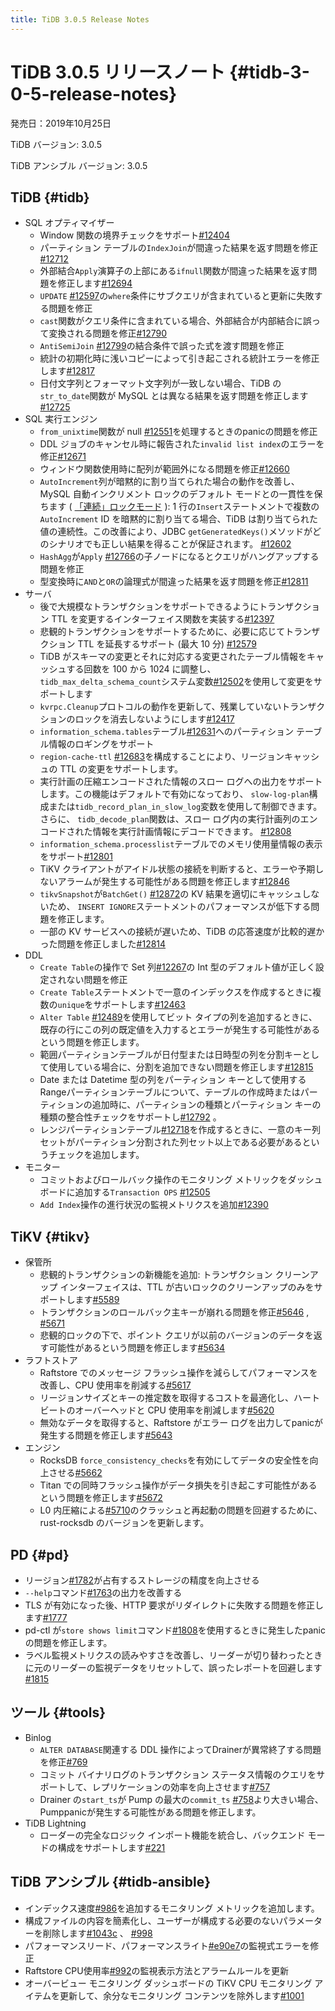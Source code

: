 ```yaml
---
title: TiDB 3.0.5 Release Notes
---
```


# TiDB 3.0.5 リリースノート {#tidb-3-0-5-release-notes}

発売日：2019年10月25日

TiDB バージョン: 3.0.5

TiDB アンシブル バージョン: 3.0.5

## TiDB {#tidb}

-   SQL オプティマイザー
    -   Window 関数の境界チェックをサポート[#12404](https://github.com/pingcap/tidb/pull/12404)
    -   パーティション テーブルの`IndexJoin`が間違った結果を返す問題を修正[#12712](https://github.com/pingcap/tidb/pull/12712)
    -   外部結合`Apply`演算子の上部にある`ifnull`関数が間違った結果を返す問題を修正します[#12694](https://github.com/pingcap/tidb/pull/12694)
    -   `UPDATE` [#12597](https://github.com/pingcap/tidb/pull/12597)の`where`条件にサブクエリが含まれていると更新に失敗する問題を修正
    -   `cast`関数がクエリ条件に含まれている場合、外部結合が内部結合に誤って変換される問題を修正[#12790](https://github.com/pingcap/tidb/pull/12790)
    -   `AntiSemiJoin` [#12799](https://github.com/pingcap/tidb/pull/12799)の結合条件で誤った式を渡す問題を修正
    -   統計の初期化時に浅いコピーによって引き起こされる統計エラーを修正します[#12817](https://github.com/pingcap/tidb/pull/12817)
    -   日付文字列とフォーマット文字列が一致しない場合、TiDB の`str_to_date`関数が MySQL とは異なる結果を返す問題を修正します[#12725](https://github.com/pingcap/tidb/pull/12725)
-   SQL 実行エンジン
    -   `from_unixtime`関数が null [#12551](https://github.com/pingcap/tidb/pull/12551)を処理するときのpanicの問題を修正
    -   DDL ジョブのキャンセル時に報告された`invalid list index`のエラーを修正[#12671](https://github.com/pingcap/tidb/pull/12671)
    -   ウィンドウ関数使用時に配列が範囲外になる問題を修正[#12660](https://github.com/pingcap/tidb/pull/12660)
    -   `AutoIncrement`列が暗黙的に割り当てられた場合の動作を改善し、MySQL 自動インクリメント ロックのデフォルト モードとの一貫性を保ちます ( [「連続」ロックモード](https://dev.mysql.com/doc/refman/5.7/en/innodb-auto-increment-handling.html) ): 1 行の`Insert`ステートメントで複数の`AutoIncrement` ID を暗黙的に割り当てる場合、TiDB は割り当てられた値の連続性。この改善により、JDBC `getGeneratedKeys()`メソッドがどのシナリオでも正しい結果を得ることが保証されます。 [#12602](https://github.com/pingcap/tidb/pull/12602)
    -   `HashAgg`が`Apply` [#12766](https://github.com/pingcap/tidb/pull/12766)の子ノードになるとクエリがハングアップする問題を修正
    -   型変換時に`AND`と`OR`の論理式が間違った結果を返す問題を修正[#12811](https://github.com/pingcap/tidb/pull/12811)
-   サーバ
    -   後で大規模なトランザクションをサポートできるようにトランザクション TTL を変更するインターフェイス関数を実装する[#12397](https://github.com/pingcap/tidb/pull/12397)
    -   悲観的トランザクションをサポートするために、必要に応じてトランザクション TTL を延長するサポート (最大 10 分) [#12579](https://github.com/pingcap/tidb/pull/12579)
    -   TiDB がスキーマの変更とそれに対応する変更されたテーブル情報をキャッシュする回数を 100 から 1024 に調整し、 `tidb_max_delta_schema_count`システム変数[#12502](https://github.com/pingcap/tidb/pull/12502)を使用して変更をサポートします
    -   `kvrpc.Cleanup`プロトコルの動作を更新して、残業していないトランザクションのロックを消去しないようにします[#12417](https://github.com/pingcap/tidb/pull/12417)
    -   `information_schema.tables`テーブル[#12631](https://github.com/pingcap/tidb/pull/12631)へのパーティション テーブル情報のロギングをサポート
    -   `region-cache-ttl` [#12683](https://github.com/pingcap/tidb/pull/12683)を構成することにより、リージョンキャッシュの TTL の変更をサポートします。
    -   実行計画の圧縮エンコードされた情報のスロー ログへの出力をサポートします。この機能はデフォルトで有効になっており、 `slow-log-plan`構成または`tidb_record_plan_in_slow_log`変数を使用して制御できます。さらに、 `tidb_decode_plan`関数は、スロー ログ内の実行計画列のエンコードされた情報を実行計画情報にデコードできます。 [#12808](https://github.com/pingcap/tidb/pull/12808)
    -   `information_schema.processlist`テーブルでのメモリ使用量情報の表示をサポート[#12801](https://github.com/pingcap/tidb/pull/12801)
    -   TiKV クライアントがアイドル状態の接続を判断すると、エラーや予期しないアラームが発生する可能性がある問題を修正します[#12846](https://github.com/pingcap/tidb/pull/12846)
    -   `tikvSnapshot`が`BatchGet()` [#12872](https://github.com/pingcap/tidb/pull/12872)の KV 結果を適切にキャッシュしないため、 `INSERT IGNORE`ステートメントのパフォーマンスが低下する問題を修正します。
    -   一部の KV サービスへの接続が遅いため、TiDB の応答速度が比較的遅かった問題を修正しました[#12814](https://github.com/pingcap/tidb/pull/12814)
-   DDL
    -   `Create Table`の操作で Set 列[#12267](https://github.com/pingcap/tidb/pull/12267)の Int 型のデフォルト値が正しく設定されない問題を修正
    -   `Create Table`ステートメントで一意のインデックスを作成するときに複数の`unique`をサポートします[#12463](https://github.com/pingcap/tidb/pull/12463)
    -   `Alter Table` [#12489](https://github.com/pingcap/tidb/pull/12489)を使用してビット タイプの列を追加するときに、既存の行にこの列の既定値を入力するとエラーが発生する可能性があるという問題を修正します。
    -   範囲パーティションテーブルが日付型または日時型の列を分割キーとして使用している場合に、分割を追加できない問題を修正します[#12815](https://github.com/pingcap/tidb/pull/12815)
    -   Date または Datetime 型の列をパーティション キーとして使用する Rangeパーティションテーブルについて、テーブルの作成時またはパーティションの追加時に、パーティションの種類とパーティション キーの種類の整合性チェックをサポートし[#12792](https://github.com/pingcap/tidb/pull/12792) 。
    -   レンジパーティションテーブル[#12718](https://github.com/pingcap/tidb/pull/12718)を作成するときに、一意のキー列セットがパーティション分割された列セット以上である必要があるというチェックを追加します。
-   モニター
    -   コミットおよびロールバック操作のモニタリング メトリックをダッシュボードに追加する`Transaction OPS` [#12505](https://github.com/pingcap/tidb/pull/12505)
    -   `Add Index`操作の進行状況の監視メトリクスを追加[#12390](https://github.com/pingcap/tidb/pull/12390)

## TiKV {#tikv}

-   保管所
    -   悲観的トランザクションの新機能を追加: トランザクション クリーンアップ インターフェイスは、TTL が古いロックのクリーンアップのみをサポートします[#5589](https://github.com/tikv/tikv/pull/5589)
    -   トランザクションのロールバック主キーが崩れる問題を修正[#5646](https://github.com/tikv/tikv/pull/5646) , [#5671](https://github.com/tikv/tikv/pull/5671)
    -   悲観的ロックの下で、ポイント クエリが以前のバージョンのデータを返す可能性があるという問題を修正します[#5634](https://github.com/tikv/tikv/pull/5634)
-   ラフトストア
    -   Raftstore でのメッセージ フラッシュ操作を減らしてパフォーマンスを改善し、CPU 使用率を削減する[#5617](https://github.com/tikv/tikv/pull/5617)
    -   リージョンサイズとキーの推定数を取得するコストを最適化し、ハートビートのオーバーヘッドと CPU 使用率を削減します[#5620](https://github.com/tikv/tikv/pull/5620)
    -   無効なデータを取得すると、Raftstore がエラー ログを出力してpanicが発生する問題を修正します[#5643](https://github.com/tikv/tikv/pull/5643)
-   エンジン
    -   RocksDB `force_consistency_checks`を有効にしてデータの安全性を向上させる[#5662](https://github.com/tikv/tikv/pull/5662)
    -   Titan での同時フラッシュ操作がデータ損失を引き起こす可能性があるという問題を修正します[#5672](https://github.com/tikv/tikv/pull/5672)
    -   L0 内圧縮による[#5710](https://github.com/tikv/tikv/pull/5710)のクラッシュと再起動の問題を回避するために、rust-rocksdb のバージョンを更新します。

## PD {#pd}

-   リージョン[#1782](https://github.com/pingcap/pd/pull/1782)が占有するストレージの精度を向上させる
-   `--help`コマンド[#1763](https://github.com/pingcap/pd/pull/1763)の出力を改善する
-   TLS が有効になった後、HTTP 要求がリダイレクトに失敗する問題を修正します[#1777](https://github.com/pingcap/pd/pull/1777)
-   pd-ctl が`store shows limit`コマンド[#1808](https://github.com/pingcap/pd/pull/1808)を使用するときに発生したpanicの問題を修正します。
-   ラベル監視メトリクスの読みやすさを改善し、リーダーが切り替わったときに元のリーダーの監視データをリセットして、誤ったレポートを回避します[#1815](https://github.com/pingcap/pd/pull/1815)

## ツール {#tools}

-   Binlog
    -   `ALTER DATABASE`関連する DDL 操作によってDrainerが異常終了する問題を修正[#769](https://github.com/pingcap/tidb-binlog/pull/769)
    -   コミット バイナリログのトランザクション ステータス情報のクエリをサポートして、レプリケーションの効率を向上させます[#757](https://github.com/pingcap/tidb-binlog/pull/757)
    -   Drainer の`start_ts`が Pump の最大の`commit_ts` [#758](https://github.com/pingcap/tidb-binlog/pull/758)より大きい場合、 Pumppanicが発生する可能性がある問題を修正します。
-   TiDB Lightning
    -   ローダーの完全なロジック インポート機能を統合し、バックエンド モードの構成をサポートします[#221](https://github.com/pingcap/tidb-lightning/pull/221)

## TiDB アンシブル {#tidb-ansible}

-   インデックス速度[#986](https://github.com/pingcap/tidb-ansible/pull/986)を追加するモニタリング メトリックを追加します。
-   構成ファイルの内容を簡素化し、ユーザーが構成する必要のないパラメーターを削除します[#1043c](https://github.com/pingcap/tidb-ansible/commit/1043c3df7ddb72eb234c55858960e9fdd3830a14) 、 [#998](https://github.com/pingcap/tidb-ansible/pull/998)
-   パフォーマンスリード、パフォーマンスライト[#e90e7](https://github.com/pingcap/tidb-ansible/commit/e90e79f5117bb89197e01b1391fd02e25d57a440)の監視式エラーを修正
-   Raftstore CPU使用率[#992](https://github.com/pingcap/tidb-ansible/pull/992)の監視表示方法とアラームルールを更新
-   オーバービュー モニタリング ダッシュボードの TiKV CPU モニタリング アイテムを更新して、余分なモニタリング コンテンツを除外します[#1001](https://github.com/pingcap/tidb-ansible/pull/1001)
